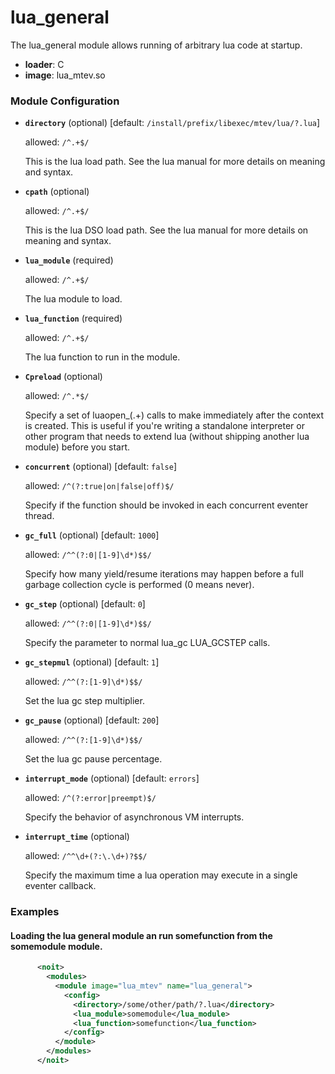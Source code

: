 

# lua_general

The lua_general module allows running of arbitrary lua code at
startup.


  * **loader**: C
  * **image**: lua_mtev.so

### Module Configuration

    
 * **`directory`** (optional)  [default: `/install/prefix/libexec/mtev/lua/?.lua`]

   allowed: `/^.+$/`

   This is the lua load path.  See the lua manual for more details
   on meaning and syntax.

 * **`cpath`** (optional) 

   allowed: `/^.+$/`

   This is the lua DSO load path.  See the lua manual for more
   details on meaning and syntax.

 * **`lua_module`** (required) 

   allowed: `/^.+$/`

   The lua module to load.

 * **`lua_function`** (required) 

   allowed: `/^.+$/`

   The lua function to run in the module.

 * **`Cpreload`** (optional) 

   allowed: `/^.*$/`

   Specify a set of luaopen_(.+) calls to make immediately after
   the context is created.  This is useful if you're writing a
   standalone interpreter or other program that needs to extend lua (without
   shipping another lua module) before you start.

 * **`concurrent`** (optional)  [default: `false`]

   allowed: `/^(?:true|on|false|off)$/`

   Specify if the function should be invoked in each concurrent
   eventer thread.

 * **`gc_full`** (optional)  [default: `1000`]

   allowed: `/^^(?:0|[1-9]\d*)$$/`

   Specify how many yield/resume iterations may happen before a
   full garbage collection cycle is performed (0 means never).

 * **`gc_step`** (optional)  [default: `0`]

   allowed: `/^^(?:0|[1-9]\d*)$$/`

   Specify the parameter to normal lua_gc LUA_GCSTEP calls.

 * **`gc_stepmul`** (optional)  [default: `1`]

   allowed: `/^^(?:[1-9]\d*)$$/`

   Set the lua gc step multiplier.

 * **`gc_pause`** (optional)  [default: `200`]

   allowed: `/^^(?:[1-9]\d*)$$/`

   Set the lua gc pause percentage.

 * **`interrupt_mode`** (optional)  [default: `errors`]

   allowed: `/^(?:error|preempt)$/`

   Specify the behavior of asynchronous VM interrupts.

 * **`interrupt_time`** (optional) 

   allowed: `/^^\d+(?:\.\d+)?$$/`

   Specify the maximum time a lua operation may execute in a single
   eventer callback.

### Examples

#### Loading the lua general module an run somefunction from the somemodule module.

```xml
      <noit>
        <modules>
          <module image="lua_mtev" name="lua_general">
            <config>
              <directory>/some/other/path/?.lua</directory>
              <lua_module>somemodule</lua_module>
              <lua_function>somefunction</lua_function>
            </config>
          </module>
        </modules>
      </noit>
    
```

